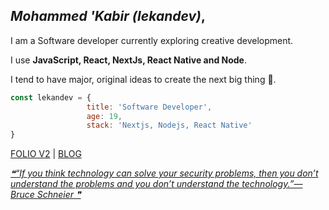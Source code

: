 ## *Mohammed 'Kabir (lekandev)*,
I am a Software developer currently exploring creative development.

I use **JavaScript, React, NextJs, React Native and Node**.

I tend to have major, original ideas to create the next big thing 🙂.

```javascript
const lekandev = {
                 title: 'Software Developer',
                 age: 19,
                 stack: 'Nextjs, Nodejs, React Native'
}
```

[FOLIO V2](https://heylekan.vercel.app) | [BLOG](https://heylekan.vercel.app/blog/)

<a align="end" href='https://github.com/marketplace/actions/quote-readme'>
<!--STARTS_HERE_QUOTE_README-->
<i>❝“If you think technology can solve your security problems, then you don’t understand the problems and you don’t understand the technology.”— Bruce Schneier  ❞</i>
<!--ENDS_HERE_QUOTE_README-->
</a>
